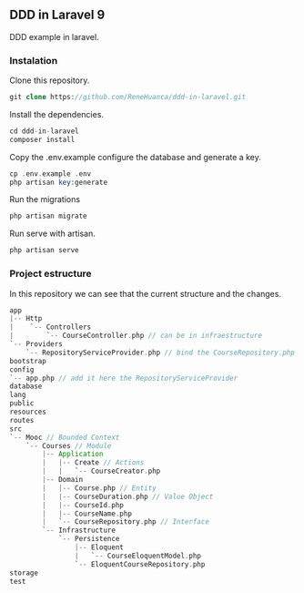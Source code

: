 ## DDD in Laravel 9

DDD example in laravel.

### Instalation

Clone this repository.

```php
git clone https://github.com/ReneHuanca/ddd-in-laravel.git 
```

Install the dependencies.

```php
cd ddd-in-laravel
composer install
```

Copy the .env.example configure the database and generate a key.

```php
cp .env.example .env
php artisan key:generate
```

Run the migrations

```bash
php artisan migrate
```

Run serve with artisan.

```php
php artisan serve
```

### Project estructure

In this repository we can see that the current structure and the changes.

```scala
app
|-- Http
|    `-- Controllers
|        `-- CourseController.php // can be in infraestructure
`-- Providers
    `-- RepositoryServiceProvider.php // bind the CourseRepository.php interface with EloquentCourseRepository 
bootstrap
config
`-- app.php // add it here the RepositoryServiceProvider
database
lang
public
resources
routes
src
`-- Mooc // Bounded Context
    `-- Courses // Module
        |-- Application
        |   |-- Create // Actions
        |   |   `-- CourseCreator.php
        |-- Domain
        |   |-- Course.php // Entity
        |   |-- CourseDuration.php // Value Object
        |   |-- CourseId.php
        |   |-- CourseName.php
        |   `-- CourseRepository.php // Interface
        `-- Infrastructure
            `-- Persistence
                |-- Eloquent
                |   `-- CourseEloquentModel.php
                `-- EloquentCourseRepository.php
storage
test
```

